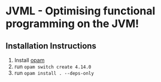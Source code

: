 # JVML - Optimising functional programming on the JVM!

## Installation Instructions

1. Install [opam](https://opam.ocaml.org/doc/Install.html)
2. run `opam switch create 4.14.0`
3. run `opam install . --deps-only`